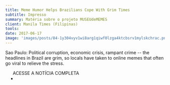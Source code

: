```yaml
---
title: Meme Humor Helps Brazilians Cope With Grim Times
subtitle: Impresso
summary: Matéria sobre o projeto MUSEUdeMEMES
client: Manila Times (Filipinas)
tools: 
date: 2017-06-17
image: 'images/posts/84-1y304vyv1wi8arg1qiwf0lzga4ktcbsrv1mylskchrac.png'
---
```


Sao Paulo: Political corruption, economic crisis, rampant crime -- the headlines in Brazil are grim, so locals have taken to online memes that often go viral to relieve the stress.

<div class="post__share"><ul class="share__list list-reset">ACESSE A NOTÍCIA COMPLETA<li class="share__item" style="margin-left: 10px"><a class="share__link share__facebook" style="background: #fa5657" href="https://www.pressreader.com/philippines/manila-times/20170618/281672549934881" title="Link" rel="nofollow"><i class="fa-solid fa-link"></i></a></li></ul></div>
<!-- <div class="gallery-box"><div class="gallery"><img src="/clipping/images/example-1.jpg" loading="lazy" alt="Project"><img src="/clipping/images/example-2.jpg" loading="lazy" alt="Project"></div><em>Gallery / <a href="https://www.freepik.com/" target="_blank">Freepic</a></em></div> -->
